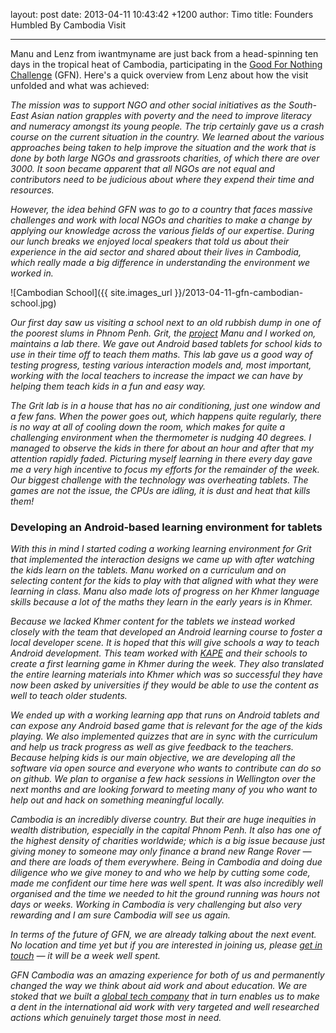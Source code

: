 layout: post
date: 2013-04-11 10:43:42 +1200
author: Timo
title: Founders Humbled By Cambodia Visit


----

Manu and Lenz from iwantmyname are just back from a head-spinning ten days in the tropical heat of Cambodia, participating in the [Good For Nothing Challenge](http://www.gfnchallenge.org/) (GFN). Here's a quick overview from Lenz about how the visit unfolded and what was achieved:

_The mission was to support NGO and other social initiatives as the South-East Asian nation grapples with poverty and the need to improve literacy and numeracy amongst its young people. The trip certainly gave us a crash course on the current situation in the country. We learned about the various approaches being taken to
help improve the situation and the work that is done by both large NGOs and grassroots charities, of which there are over 3000. It soon became apparent that all NGOs are not equal and contributors need to be judicious about where they expend their time and resources._

_However, the idea behind GFN was to go to a country that faces massive challenges
and work with local NGOs and charities to make a change by applying our knowledge across the various fields of our expertise. During our lunch breaks we enjoyed local
speakers that told us about their experience in the aid sector and shared about their
lives in Cambodia, which really made a big difference in understanding
the environment we worked in._

![Cambodian School]({{ site.images_url }}/2013-04-11-gfn-cambodian-school.jpg)

_Our first day saw us visiting a school next to an old rubbish dump in
one of the poorest slums in Phnom Penh. Grit, the [project](http://www.gritlearning.com/what-is-grit.html) Manu and I worked on,
maintains a lab there. We gave out Android based tablets for school kids to use
in their time off to teach them maths. This lab gave us a good
way of testing progress, testing various interaction models and, most
important, working with the local teachers to increase the impact we can
have by helping them teach kids in a fun and easy way._

_The Grit lab is in a house that has no air conditioning, just one window and a
few fans. When the power goes out, which happens quite regularly, there
is no way at all of cooling down the room, which makes for quite a challenging
environment when the thermometer is nudging 40 degrees. I managed to
observe the kids in there for about an hour and after that my attention
rapidly faded. Picturing myself learning in there every day gave me a
very high incentive to focus my efforts for the remainder of the week. Our biggest challenge with the technology was overheating tablets. The games are not the issue, the CPUs are idling, it is dust and heat that
kills them!_

### Developing an Android-based learning environment for tablets

_With this in mind I started coding a working learning environment for
Grit that implemented the interaction designs we came up with after
watching the kids learn on the tablets. Manu worked on a curriculum and
on selecting content for the kids to play with that aligned with what they
were learning in class. Manu also made lots of progress on her Khmer language skills
because a lot of the maths they learn in the early years is in Khmer._

_Because we lacked Khmer content for the tablets we instead worked closely with
the team that developed an Android learning course to foster a local
developer scene. It is hoped that this will give schools a way to teach Android development.
This team worked with [KAPE](http://www.kapekh.org/) and their schools to create a first
learning game in Khmer during the week. They also translated the entire
learning materials into Khmer which was so successful they have now been asked by universities if
they would be able to use the content as well to teach older students._

_We ended up with a working learning app that runs on Android tablets and
can expose any Android based game that is relevant for the age of the
kids playing. We also implemented quizzes that are in sync with the
curriculum and help us track progress as well as give feedback to the
teachers. Because helping kids is our main objective, we are developing
all the software via open source and everyone who wants to contribute can do
so on github. We plan to organise a few hack sessions in Wellington over
the next months and are looking forward to meeting many of you who want to
help out and hack on something meaningful locally._

_Cambodia is an incredibly diverse country. But their are huge inequities in wealth distribution, especially in
the capital Phnom Penh. It also has one of the highest density of
charities worldwide; which is a big issue because just giving money to
someone may only finance a brand new Range Rover &mdash; and there are loads
of them everywhere. Being in Cambodia and doing due diligence who we
give money to and who we help by cutting some code, made me confident our
time here was well spent. It was also incredibly well organised and the
time we needed to hit the ground running was hours not days or weeks.
Working in Cambodia is very challenging but also very rewarding and I am
sure Cambodia will see us again._

_In terms of the future of GFN, we are already talking about the next
event. No location and time yet but if you are interested in joining us,
please [get in touch](https://iwantmyname.com/support) &mdash; it will be a week well spent._

_GFN Cambodia was an amazing experience for both of us and permanently
changed the way we think about aid work and about education. We are
stoked that we built a [global tech company](https://iwantmyname.com/) that in turn enables us to make a dent in the
international aid work with very targeted and well researched actions which genuinely target those most in need._
